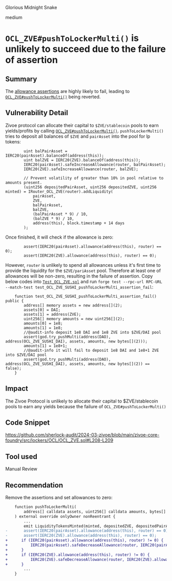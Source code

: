 Glorious Midnight Snake

medium

# `OCL_ZVE#pushToLockerMulti()` is unlikely to succeed due to the failure of assertion

## Summary
The [allowance assertions](https://github.com/sherlock-audit/2024-03-zivoe/blob/main/zivoe-core-foundry/src/lockers/OCL/OCL_ZVE.sol#L208-L209) are highly likely to fail, leading to [`OCL_ZVE#pushToLockerMulti()`](https://github.com/sherlock-audit/2024-03-zivoe/blob/main/zivoe-core-foundry/src/lockers/OCL/OCL_ZVE.sol#L172-L215) being reverted.
## Vulnerability Detail
Zivoe protocol can allocate their capital to `$ZVE/stablecoin` pools to earn yields/profits by calling [`OCL_ZVE#pushToLockerMulti()`](https://github.com/sherlock-audit/2024-03-zivoe/blob/main/zivoe-core-foundry/src/lockers/OCL/OCL_ZVE.sol#L172-L215).
`pushToLockerMulti()` tries to deposit all balances of `$ZVE` and `pairAsset` into the pool for lp tokens:
```solidity
        uint balPairAsset = IERC20(pairAsset).balanceOf(address(this));
        uint balZVE = IERC20(ZVE).balanceOf(address(this));
        IERC20(pairAsset).safeIncreaseAllowance(router, balPairAsset);
        IERC20(ZVE).safeIncreaseAllowance(router, balZVE);

        // Prevent volatility of greater than 10% in pool relative to amounts present.
        (uint256 depositedPairAsset, uint256 depositedZVE, uint256 minted) = IRouter_OCL_ZVE(router).addLiquidity(
            pairAsset, 
            ZVE, 
            balPairAsset,
            balZVE, 
            (balPairAsset * 9) / 10,
            (balZVE * 9) / 10, 
            address(this), block.timestamp + 14 days
        );
```
Once finished, it will check if the allowance is zero:
```solidity
        assert(IERC20(pairAsset).allowance(address(this), router) == 0);
        assert(IERC20(ZVE).allowance(address(this), router) == 0);
```

However, `router` is unlikely to spend all allowances unless it's first time to provide the liquidity for the `$ZVE/pariAsset` pool. Therefore at least one of allowances will be non-zero, resulting in the failure of assertion.
Copy below codes into [`Test_OCL_ZVE.sol`](https://github.com/sherlock-audit/2024-03-zivoe/blob/main/zivoe-core-testing/src/TESTS_Lockers/Test_OCL_ZVE.sol) and run `forge test --rpc-url RPC-URL --match-test test_OCL_ZVE_SUSHI_pushToLockerMulti_assertion_fail`:
```solidity
    function test_OCL_ZVE_SUSHI_pushToLockerMulti_assertion_fail() public {
        address[] memory assets = new address[](2);
        assets[0] = DAI;
        assets[1] = address(ZVE);
        uint256[] memory amounts = new uint256[](2);
        amounts[0] = 1e8;
        amounts[1] = 1e8;
        //@audit-info deposit 1e8 DAI and 1e8 ZVE into $ZVE/DAI pool
        assert(god.try_pushMulti(address(DAO), address(OCL_ZVE_SUSHI_DAI), assets, amounts, new bytes[](2)));
        amounts[1] = 1e8+1;
        //@audit-info it will fail to deposit 1e8 DAI and 1e8+1 ZVE into $ZVE/DAI pool
        assert(god.try_pushMulti(address(DAO), address(OCL_ZVE_SUSHI_DAI), assets, amounts, new bytes[](2)) == false);
    }
```

## Impact
The Zivoe Protocol is unlikely to allocate their capital to $ZVE/stablecoin pools to earn any yields because the failure of `OCL_ZVE#pushToLockerMulti()`
## Code Snippet
https://github.com/sherlock-audit/2024-03-zivoe/blob/main/zivoe-core-foundry/src/lockers/OCL/OCL_ZVE.sol#L208-L209
## Tool used

Manual Review

## Recommendation
Remove the assertions and set allowances to zero:
```diff
    function pushToLockerMulti(
        address[] calldata assets, uint256[] calldata amounts, bytes[] calldata data
    ) external override onlyOwner nonReentrant {
        ...
        emit LiquidityTokensMinted(minted, depositedZVE, depositedPairAsset);
-       assert(IERC20(pairAsset).allowance(address(this), router) == 0);
-       assert(IERC20(ZVE).allowance(address(this), router) == 0);
+      if (IERC20(pairAsset).allowance(address(this), router) != 0) {
+          IERC20(pairAsset).safeDecreaseAllowance(router, IERC20(pairAsset).allowance(address(this), router));
+      }
+      if (IERC20(ZVE).allowance(address(this), router) != 0) {
+          IERC20(ZVE).safeDecreaseAllowance(router, IERC20(ZVE).allowance(address(this), router));
+      }
        ...
    }
```